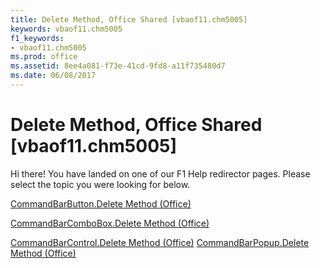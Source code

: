 ```yaml
---
title: Delete Method, Office Shared [vbaof11.chm5005]
keywords: vbaof11.chm5005
f1_keywords:
- vbaof11.chm5005
ms.prod: office
ms.assetid: 8ee4a081-f73e-41cd-9fd8-a11f735480d7
ms.date: 06/08/2017
---
```



# Delete Method, Office Shared [vbaof11.chm5005]

Hi there! You have landed on one of our F1 Help redirector pages. Please select the topic you were looking for below.

[CommandBarButton.Delete Method (Office)](http://msdn.microsoft.com/library/af94a209-b651-442f-8fa3-3a6436833d15%28Office.15%29.aspx)

[CommandBarComboBox.Delete Method (Office)](http://msdn.microsoft.com/library/7b84c512-24e2-f159-100b-5234fc78fcf0%28Office.15%29.aspx)

[CommandBarControl.Delete Method (Office)](http://msdn.microsoft.com/library/eca4abea-092b-0c11-1040-7132318b1bea%28Office.15%29.aspx)
[CommandBarPopup.Delete Method (Office)](http://msdn.microsoft.com/library/65ec78a1-9f8f-fbd7-3611-c788f3e8566d%28Office.15%29.aspx)

